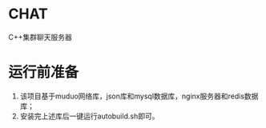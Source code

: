 # CHAT
C++集群聊天服务器

# 运行前准备
1. 该项目基于muduo网络库，json库和mysql数据库，nginx服务器和redis数据库；
2. 安装完上述库后一键运行autobuild.sh即可。
